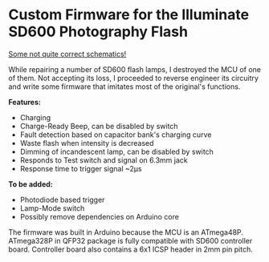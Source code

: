 # Custom Firmware for the Illuminate SD600 Photography Flash

[Some not quite correct schematics!](/schematics)

While repairing a number of SD600 flash lamps, I destroyed the MCU of one of them. Not accepting its loss, I proceeded to reverse engineer its circuitry and write some firmware that imitates most of the original's functions.

**Features:**
* Charging
* Charge-Ready Beep, can be disabled by switch
* Fault detection based on capacitor bank's charging curve
* Waste flash when intensity is decreased
* Dimming of incandescent lamp, can be disabled by switch
* Responds to Test switch and signal on 6.3mm jack
* Response time to trigger signal ~2µs

**To be added:**
* Photodiode based trigger
* Lamp-Mode switch
* Possibly remove dependencies on Arduino core

The firmware was built in Arduino because the MCU is an ATmega48P. ATmega328P in QFP32 package is fully compatible with SD600 controller board. Controller board also contains a 6x1 ICSP header in 2mm pin pitch.
